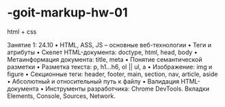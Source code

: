 # -goit-markup-hw-01

html + css

Занятие 1: 24.10 • HTML, ASS, JS – основные веб-технологии • Теги и атрибуты •
Скелет HTML-документа: doctype, html, head, body • Метаинформация документа:
title, meta • Понятие семантической разметки • Разметка текста: p, h1...h6, ol
|| ul, a • Изображение: img и figure • Секционные теги: header, footer, main,
section, nav, article, aside • Абсолютный и относительный путь к файлу •
Валидация HTML-документа • Инструменты разработчика: Chrome DevTools. Вкладки
Elements, Console, Sources, Network.
